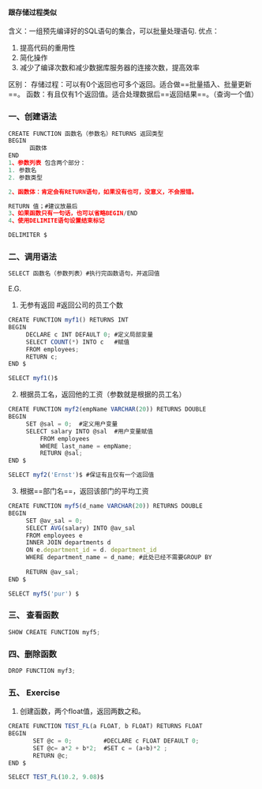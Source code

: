 #### 跟存储过程类似
含义：一组预先编译好的SQL语句的集合，可以批量处理语句.
优点：
1. 提高代码的重用性
2. 简化操作
3. 减少了编译次数和减少数据库服务器的连接次数，提高效率

区别：
存储过程：可以有0个返回也可多个返回。适合做==批量插入、批量更新==。
函数：有且仅有1个返回值。适合处理数据后==返回结果==。（查询一个值）

### 一、创建语法
```js
CREATE FUNCTION 函数名（参数名）RETURNS 返回类型
BEGIN 
      函数体
END 
1、参数列表 包含两个部分：
1. 参数名
2. 参数类型

2、函数体：肯定会有RETURN语句，如果没有也可，没意义，不会报错。

RETURN 值；#建议放最后
3、如果函数只有一句话，也可以省略BEGIN/END
4、使用DELIMITE语句设置结束标记

DELIMITER $
```
### 二、调用语法
```js
SELECT 函数名（参数列表）#执行完函数语句，并返回值
```
E.G.
1. 无参有返回
#返回公司的员工个数
```js
CREATE FUNCTION myf1() RETURNS INT
BEGIN
     DECLARE c INT DEFAULT 0; #定义局部变量
     SELECT COUNT(*) INTO c   #赋值
	 FROM employees;
     RETURN c;
END $

SELECT myf1()$
```
2. 根据员工名，返回他的工资（参数就是根据的员工名）
```js
CREATE FUNCTION myf2(empName VARCHAR(20)) RETURNS DOUBLE
BEGIN 
     SET @sal = 0;  #定义用户变量
     SELECT salary INTO @sal  #用户变量赋值
		 FROM employees
		 WHERE last_name = empName;
		 RETURN @sal; 
END $

SELECT myf2('Ernst')$ #保证有且仅有一个返回值
```
3. 根据==部门名==，返回该部门的平均工资
```js
CREATE FUNCTION myf5(d_name VARCHAR(20)) RETURNS DOUBLE
BEGIN
     SET @av_sal = 0; 
     SELECT AVG(salary) INTO @av_sal
     FROM employees e 
	 INNER JOIN departments d
     ON e.department_id = d. department_id
     WHERE department_name = d_name; #此处已经不需要GROUP BY
		 
     RETURN @av_sal;
END $

SELECT myf5('pur') $
```
### 三、 查看函数
```js
SHOW CREATE FUNCTION myf5;
```
### 四、删除函数
```js
DROP FUNCTION myf3;
```
### 五、 Exercise
1. 创建函数，两个float值，返回两数之和。
```js
CREATE FUNCTION TEST_FL(a FLOAT, b FLOAT) RETURNS FLOAT
BEGIN
	   SET @c = 0;         #DECLARE c FLOAT DEFAULT 0;
	   SET @c= a*2 + b*2;  #SET c = (a+b)*2 ; 
	   RETURN @c; 
END $

SELECT TEST_FL(10.2, 9.08)$
```
 